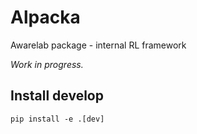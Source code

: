 # Alpacka

Awarelab package - internal RL framework

_Work in progress._

## Install develop

`pip install -e .[dev]`
